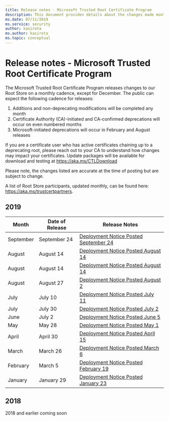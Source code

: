 ```yaml
---
title: Release notes - Microsoft Trusted Root Certificate Program
description: This document provides details about the changes made monthly to the root store.
ms.date: 07/11/2019
ms.service: security
author: kasirota
ms.author: kasirota
ms.topic: conceptual
---
```


# Release notes - Microsoft Trusted Root Certificate Program

The Microsoft Trusted Root Certificate Program releases changes to our Root Store on a monthly cadence, except for December. The public can expect the following cadence for releases: 
1.	Additions and non-deprecating modifications will be completed any month
2.	Certificate Authority (CA)-initiated and CA-confirmed deprecations will occur on even numbered months
3.	Microsoft-initiated deprecations will occur in February and August releases

If you are a certificate user who has active certificates chaining up to a deprecating root,  please reach out to your CA to understand how changes may impact your certificates. 
Update packages will be available for download and testing at <https://aka.ms/CTLDownload> 

Please note, the changes listed are accurate at the time of posting but are subject to change.

A list of Root Store participants, updated monthly, can be found here: <https://aka.ms/trustcertpartners>. 


## 2019 

| Month |	Date of Release	| Release Notes |
|---|---|---|
| September | September 24 | [Deployment Notice Posted September 24](Sept2019.md) |
| August | August 14 | [Deployment Notice Posted August 14](august2019-2.md) |
| August | August 14 | [Deployment Notice Posted August 14](august2019-2.md) |
| August | August 27 | [Deployment Notice Posted August 2](august2019.md) |
| July | July 10 | [Deployment Notice Posted July 11](july2019-2.md) |
| July | July 30 | [Deployment Notice Posted July 2](July2019.md) |
| June | July 2 | [Deployment Notice Posted June 5](june2019.md) |
| May | May 28 | [Deployment Notice Posted May 1](May2019.md) |
| April | April 30 | [Deployment Notice Posted April 15](April2019.md) |
| March | March 26 | [Deployment Notice Posted March 6](Mar2019.md) |
| February | March 5 | [Deployment Notice Posted February 19](Feb2019.md) |
| January | January 29 | [Deployment Notice Posted January 23](Jan2019.md) |


## 2018 
2018 and earlier coming soon

